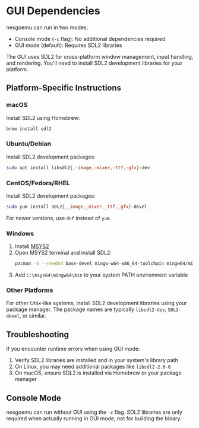 # GUI Dependencies

nesgoemu can run in two modes:
- Console mode (`-c` flag): No additional dependencies required
- GUI mode (default): Requires SDL2 libraries

The GUI uses SDL2 for cross-platform window management, input handling, and rendering. You'll need to install SDL2 development libraries for your platform.

## Platform-Specific Instructions

### macOS

Install SDL2 using Homebrew:

```bash
brew install sdl2
```

### Ubuntu/Debian

Install SDL2 development packages:

```bash
sudo apt install libsdl2{,-image,-mixer,-ttf,-gfx}-dev
```

### CentOS/Fedora/RHEL

Install SDL2 development packages:

```bash
sudo yum install SDL2{,_image,_mixer,_ttf,_gfx}-devel
```

For newer versions, use `dnf` instead of `yum`.

### Windows

1. Install [MSYS2](https://www.msys2.org/)
2. Open MSYS2 terminal and install SDL2:
   ```bash
   pacman -S --needed base-devel mingw-w64-x86_64-toolchain mingw64/mingw-w64-x86_64-SDL2
   ```
3. Add `C:\msys64\mingw64\bin` to your system PATH environment variable

### Other Platforms

For other Unix-like systems, install SDL2 development libraries using your package manager. The package names are typically `libsdl2-dev`, `SDL2-devel`, or similar.

## Troubleshooting

If you encounter runtime errors when using GUI mode:

1. Verify SDL2 libraries are installed and in your system's library path
2. On Linux, you may need additional packages like `libsdl2-2.0-0`
3. On macOS, ensure SDL2 is installed via Homebrew or your package manager

## Console Mode

nesgoemu can run without GUI using the `-c` flag. SDL2 libraries are only required when actually running in GUI mode, not for building the binary.

